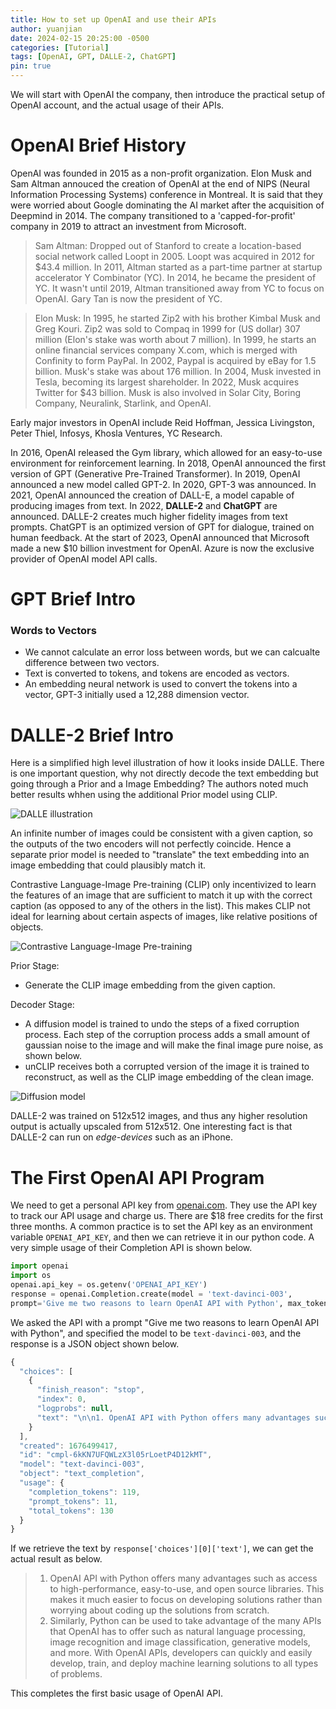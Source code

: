 ```yaml
---
title: How to set up OpenAI and use their APIs
author: yuanjian
date: 2024-02-15 20:25:00 -0500
categories: [Tutorial]
tags: [OpenAI, GPT, DALLE-2, ChatGPT]
pin: true
---
```


We will start with OpenAI the company, then introduce the practical setup of OpenAI account, and the actual usage of their APIs.

OpenAI Brief History
======

OpenAI was founded in 2015 as a non-profit organization. Elon Musk and Sam Altman annouced the creation of OpenAI at the end of NIPS (Neural Information Processing Systems) conference in Montreal. It is said that they were worried about Google dominating the AI market after the acquisition of Deepmind in 2014. The company transitioned to a 'capped-for-profit' company in 2019 to attract an investment from Microsoft.

> Sam Altman: Dropped out of Stanford to create a location-based social network called Loopt in 2005. Loopt was acquired in 2012 for $43.4 million. In 2011, Altman started as a part-time partner at startup accelerator Y Combinator (YC). In 2014, he became the president of YC. It wasn't until 2019, Altman transitioned away from YC to focus on OpenAI. Gary Tan is now the president of YC.

> Elon Musk: In 1995, he started Zip2 with his brother Kimbal Musk and Greg Kouri. Zip2 was sold to Compaq in 1999 for (US dollar) 307 million (Elon's stake was worth about 7 million). In 1999, he starts an online financial services company X.com, which is merged with Confinity to form PayPal. In 2002, Paypal is acquired by eBay for 1.5 billion. Musk's stake was about 176 million. In 2004, Musk invested in Tesla, becoming its largest shareholder. In 2022, Musk acquires Twitter for $43 billion. Musk is also involved in Solar City, Boring Company, Neuralink, Starlink, and OpenAI.

Early major investors in OpenAI include Reid Hoffman, Jessica Livingston, Peter Thiel, Infosys, Khosla Ventures, YC Research.

In 2016, OpenAI released the Gym library, which allowed for an easy-to-use environment for reinforcement learning. In 2018, OpenAI announced the first version of GPT (Generative Pre-Trained Transformer). In 2019, OpenAI announced a new model called GPT-2. In 2020, GPT-3 was announced. In 2021, OpenAI announced the creation of DALL-E, a model capable of producing images from text. In 2022, **DALLE-2** and **ChatGPT** are announced. DALLE-2 creates much higher fidelity images from text prompts. ChatGPT is an optimized version of GPT for dialogue, trained on human feedback. At the start of 2023, OpenAI announced that Microsoft made a new $10 billion investment for OpenAI. Azure is now the exclusive provider of OpenAI model API calls.

GPT Brief Intro
======

### Words to Vectors

- We cannot calculate an error loss between words, but we can calcualte difference between two vectors.
- Text is converted to tokens, and tokens are encoded as vectors.
- An embedding neural network is used to convert the tokens into a vector, GPT-3 initially used a 12,288 dimension vector.



DALLE-2 Brief Intro
======
Here is a simplified high level illustration of how it looks inside DALLE. There is one important question, why not directly decode the text embedding but going through a Prior and a Image Embedding? The authors noted much better results whhen using the additional Prior model using CLIP.

![DALLE illustration](https://i.ibb.co/kMw0g80/diffusionmodel.jpg)

An infinite number of images could be consistent with a given caption, so the outputs of the two encoders will not perfectly coincide. Hence a separate prior model is needed to "translate" the text embedding into an image embedding that could plausibly match it.

Contrastive Language-Image Pre-training (CLIP) only incentivized to learn the features of an image that are sufficient to match it up with the correct caption (as opposed to any of the others in the list). This makes CLIP not ideal for learning about certain aspects of images, like relative positions of objects.

![Contrastive Language-Image Pre-training](https://i.ibb.co/47v8T8v/language-image-pretraining.png)

Prior Stage:
  - Generate the CLIP image embedding from the given caption.

Decoder Stage:
  - A diffusion model is trained to undo the steps of a fixed corruption process. Each step of the corruption process adds a small amount of gaussian noise to the image and will make the final image pure noise, as shown below.
  - unCLIP receives both a corrupted version of the image it is trained to reconstruct, as well as the CLIP image embedding of the clean image.

![Diffusion model](https://i.ibb.co/qYZH2kF/inside-dalle.png)

DALLE-2 was trained on 512x512 images, and thus any higher resolution output is actually upscaled from 512x512. One interesting fact is that DALLE-2 can run on *edge-devices* such as an iPhone.

The First OpenAI API Program
=======

We need to get a personal API key from [openai.com](https://openai.com). They use the API key to track our API usage and charge us. There are $18 free credits for the first three months. A common practice is to set the API key as an environment variable `OPENAI_API_KEY`, and then we can retrieve it in our python code. A very simple usage of their Completion API is shown below.

```python
import openai
import os
openai.api_key = os.getenv('OPENAI_API_KEY')
response = openai.Completion.create(model = 'text-davinci-003',
prompt='Give me two reasons to learn OpenAI API with Python', max_tokens=300)
```

We asked the API with a prompt "Give me two reasons to learn OpenAI API with Python", and specified the model to be `text-davinci-003`, and the response is a JSON object shown below.

```javascript
{
  "choices": [
    {
      "finish_reason": "stop",
      "index": 0,
      "logprobs": null,
      "text": "\n\n1. OpenAI API with Python offers many advantages such as access to high-performance, easy-to-use, and open source libraries. This makes it much easier to focus on developing solutions rather than worrying about coding up the solutions from scratch.\n\n2. Similarly, Python can be used to take advantage of the many APIs that OpenAI has to offer such as natural language processing, image recognition and image classification, generative models, and more. With OpenAI APIs, developers can quickly and easily develop, train, and deploy machine learning solutions to all types of problems."
    }
  ],
  "created": 1676499417,
  "id": "cmpl-6kKN7UFQWLzX3l05rLoetP4D12kMT",
  "model": "text-davinci-003",
  "object": "text_completion",
  "usage": {
    "completion_tokens": 119,
    "prompt_tokens": 11,
    "total_tokens": 130
  }
}
```

If we retrieve the text by `response['choices'][0]['text']`, we can get the actual result as below.

> 1. OpenAI API with Python offers many advantages such as access to high-performance, easy-to-use, and open source libraries. This makes it much easier to focus on developing solutions rather than worrying about coding up the solutions from scratch.
> 2. Similarly, Python can be used to take advantage of the many APIs that OpenAI has to offer such as natural language processing, image recognition and image classification, generative models, and more. With OpenAI APIs, developers can quickly and easily develop, train, and deploy machine learning solutions to all types of problems.

This completes the first basic usage of OpenAI API.